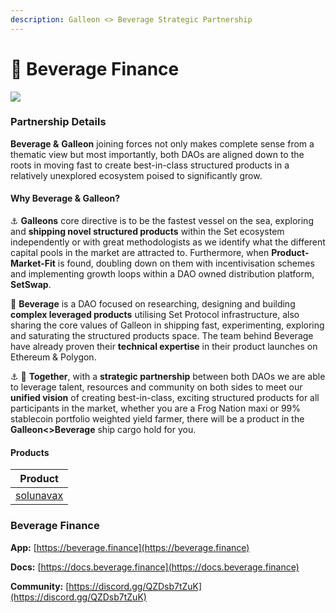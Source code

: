 ```yaml
---
description: Galleon <> Beverage Strategic Partnership
---
```


# 🍹 Beverage Finance

![](https://cdn-images-1.medium.com/max/800/1\*EtBUGAb6Dqd2AYXCc-fEYA.png)

### **Partnership Details**

**Beverage &** **Galleon** joining forces not only makes complete sense from a thematic view but most importantly, both DAOs are aligned down to the roots in moving fast to create best-in-class structured products in a relatively unexplored ecosystem poised to significantly grow.

#### **Why Beverage & Galleon?**

⚓️ **Galleons** core directive is to be the fastest vessel on the sea, exploring and **shipping novel structured products** within the Set ecosystem independently or with great methodologists as we identify what the different capital pools in the market are attracted to. Furthermore, when **Product-Market-Fit** is found, doubling down on them with incentivisation schemes and implementing growth loops within a DAO owned distribution platform, **SetSwap**.

🍹 **Beverage** is a DAO focused on researching, designing and building **complex leveraged products** utilising Set Protocol infrastructure, also sharing the core values of Galleon in shipping fast, experimenting, exploring and saturating the structured products space. The team behind Beverage have already proven their **technical expertise** in their product launches on Ethereum & Polygon.

⚓️ 🍹 **Together**, with a **strategic partnership** between both DAOs we are able to leverage talent, resources and community on both sides to meet our **unified vision** of creating best-in-class, exciting structured products for all participants in the market, whether you are a Frog Nation maxi or 99% stablecoin portfolio weighted yield farmer, there will be a product in the **Galleon<>Beverage** ship cargo hold for you.

#### Products

| Product                                       |
| --------------------------------------------- |
| [solunavax](../products/solunavax/ "mention") |

### **Beverage Finance**

**App:** [https://beverage.finance](https://beverage.finance)

**Docs:** [https://docs.beverage.finance](https://docs.beverage.finance)

**Community:** [https://discord.gg/QZDsb7tZuK](https://discord.gg/QZDsb7tZuK)
